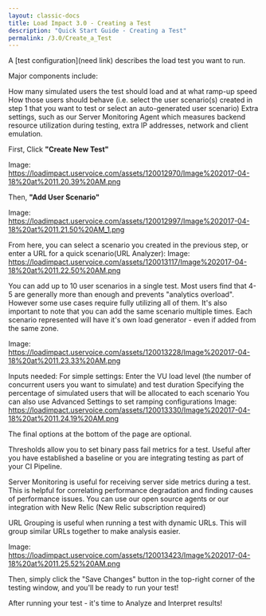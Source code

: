 ```yaml
---
layout: classic-docs
title: Load Impact 3.0 - Creating a Test
description: "Quick Start Guide - Creating a Test"
permalink: /3.0/Create_a_Test
---
```



A [test configuration](need link) describes the load test you want to run.

Major components include:

How many simulated users the test should load and at what ramp-up speed
How those users should behave (i.e. select the user scenario(s) created in step 1 that you want to test or select an auto-generated user scenario)
Extra settings, such as our Server Monitoring Agent which measures backend resource utilization during testing, extra IP addresses, network and client emulation.

First, Click **"Create New Test"**

Image: https://loadimpact.uservoice.com/assets/120012970/Image%202017-04-18%20at%2011.20.39%20AM.png

Then, **"Add User Scenario"**

Image: https://loadimpact.uservoice.com/assets/120012997/Image%202017-04-18%20at%2011.21.50%20AM_1.png

From here, you can select a scenario you created in the previous step, or enter a URL for a quick scenario(URL Analyzer):
Image: https://loadimpact.uservoice.com/assets/120013117/Image%202017-04-18%20at%2011.22.50%20AM.png

You can add up to 10 user scenarios in a single test.  Most users find that 4-5 are generally more than enough and prevents "analytics overload". However some use cases require fully utilizing all of them.  It's also important to note that you can add the same scenario multiple times.  Each scenario represented will have it's own load generator - even if added from the same zone.

Image: https://loadimpact.uservoice.com/assets/120013228/Image%202017-04-18%20at%2011.23.33%20AM.png





Inputs needed:
For simple settings: Enter the VU load level (the number of concurrent users you want to simulate) and test duration
Specifying the percentage of simulated users that will be allocated to each scenario
You can also use Advanced Settings to set ramping configurations
Image: https://loadimpact.uservoice.com/assets/120013330/Image%202017-04-18%20at%2011.24.19%20AM.png

The final options at the bottom of the page are optional.

Thresholds allow you to set binary pass fail metrics for a test.  Useful after you have established a baseline or you are integrating testing as part of your CI Pipeline.

Server Monitoring is useful for receiving server side metrics during a test.  This is helpful for correlating performance degradation and finding causes of performance issues. You can use our open source agents or our integration with New Relic (New Relic subscription required)

URL Grouping is useful when running a test with dynamic URLs. This will group similar URLs together to make analysis easier.

Image: https://loadimpact.uservoice.com/assets/120013423/Image%202017-04-18%20at%2011.25.52%20AM.png


Then, simply click the "Save Changes" button in the top-right corner of the testing window, and you'll be ready to run your test!


After running your test - it's time to Analyze and Interpret results!
